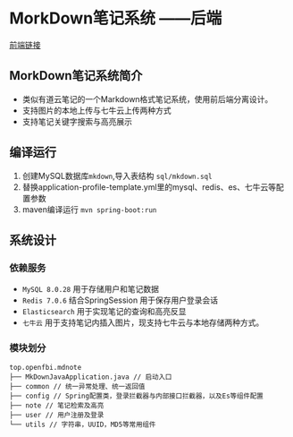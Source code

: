 # MorkDown笔记系统 ——后端

[前端链接](https://github.com/edpeg/mdnote_vue.git)

## MorkDown笔记系统简介

* 类似有道云笔记的一个Markdown格式笔记系统，使用前后端分离设计。
* 支持图片的本地上传与七牛云上传两种方式
* 支持笔记关键字搜索与高亮展示

## 编译运行

1. 创建MySQL数据库`mkdown`,导入表结构 `sql/mkdown.sql`
2. 替换application-profile-template.yml里的mysql、redis、es、七牛云等配置参数
3. maven编译运行 `mvn spring-boot:run`

## 系统设计

### 依赖服务

* `MySQL 8.0.28` 用于存储用户和笔记数据
* `Redis 7.0.6` 结合SpringSession 用于保存用户登录会话
* `Elasticsearch` 用于实现笔记的查询和高亮反显
* `七牛云` 用于支持笔记内插入图片，现支持七牛云与本地存储两种方式。

### 模块划分

```
top.openfbi.mdnote 
├── MkDownJavaApplication.java // 启动入口
├── common // 统一异常处理、统一返回值
├── config // Spring配置类，登录拦截器与内部接口拦截器，以及Es等组件配置
├── note // 笔记检索及高亮
├── user // 用户注册及登录
└── utils // 字符串，UUID，MD5等常用组件
```
   